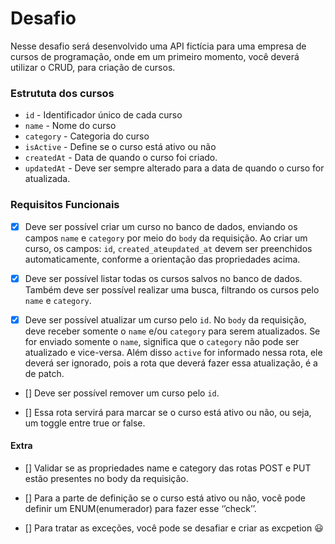 # Desafio

Nesse desafio será desenvolvido uma API fictícia para uma empresa de cursos de programação, onde em um primeiro momento, você deverá utilizar o CRUD, para criação de cursos.

### Estrututa dos cursos

- `id` - Identificador único de cada curso
- `name` - Nome do curso
- `category` - Categoria do curso
- `isActive` - Define se o curso está ativo ou não
- `createdAt` - Data de quando o curso foi criado.
- `updatedAt` - Deve ser sempre alterado para a data de quando o curso for atualizada.

### Requisitos Funcionais

- [x] Deve ser possível criar um curso no banco de dados, enviando os campos `name` e `category` por meio do `body` da requisição.
      Ao criar um curso, os campos: `id`, `created_at`e`updated_at` devem ser preenchidos automaticamente, conforme a orientação das propriedades acima.

- [x] Deve ser possível listar todas os cursos salvos no banco de dados.
      Também deve ser possível realizar uma busca, filtrando os cursos pelo `name` e `category`.

- [x] Deve ser possível atualizar um curso pelo `id`.
      No `body` da requisição, deve receber somente o `name` e/ou `category` para serem atualizados.
      Se for enviado somente o `name`, significa que o `category` não pode ser atualizado e vice-versa. Além disso `active` for informado nessa rota, ele deverá ser ignorado, pois a rota que deverá fazer essa atualização, é a de patch.

- [] Deve ser possível remover um curso pelo `id`.

- [] Essa rota servirá para marcar se o curso está ativo ou não, ou seja, um toggle entre true or false.

#### Extra

- [] Validar se as propriedades name e category das rotas POST e PUT estão presentes no body da requisição.

- [] Para a parte de definição se o curso está ativo ou não, você pode definir um ENUM(enumerador) para fazer esse ‘’check’’.

- [] Para tratar as exceções, você pode se desafiar e criar as excpetion 😃
